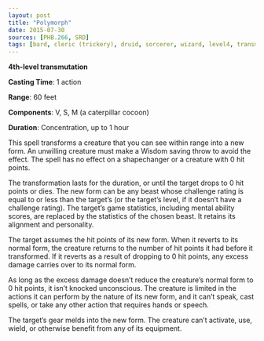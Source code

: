 ```yaml
---
layout: post
title: "Polymorph"
date: 2015-07-30
sources: [PHB.266, SRD]
tags: [bard, cleric (trickery), druid, sorcerer, wizard, level4, transmutation]
---
```


**4th-level transmutation**

**Casting Time**: 1 action

**Range**: 60 feet

**Components**: V, S, M (a caterpillar cocoon)

**Duration**: Concentration, up to 1 hour

This spell transforms a creature that you can see within range into a new form. An unwilling creature must make a Wisdom saving throw to avoid the effect. The spell has no effect on a shapechanger or a creature with 0 hit points. 

The transformation lasts for the duration, or until the target drops to 0 hit points or dies. The new form can be any beast whose challenge rating is equal to or less than the target’s (or the target’s level, if it doesn’t have a challenge rating). The target’s game statistics, including mental ability scores, are replaced by the statistics of the chosen beast. It retains its alignment and personality. 

The target assumes the hit points of its new form. When it reverts to its normal form, the creature returns to the number of hit points it had before it transformed. If it reverts as a result of dropping to 0 hit points, any excess damage carries over to its normal form.

As long as the excess damage doesn’t reduce the creature’s normal form to 0 hit points, it isn’t knocked unconscious. 
The creature is limited in the actions it can perform by the nature of its new form, and it can’t speak, cast spells, or take any other action that requires hands or speech. 

The target’s gear melds into the new form. The creature can’t activate, use, wield, or otherwise benefit from any of its equipment.
